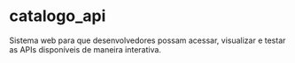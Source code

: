 # catalogo_api
Sistema web para que desenvolvedores  possam acessar, visualizar e testar as APIs disponíveis de maneira interativa.
